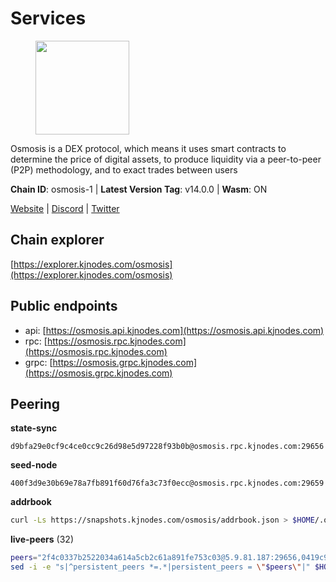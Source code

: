 # Services

<figure><img src="https://raw.githubusercontent.com/kj89/testnet_manuals/main/pingpub/logos/osmosis.png" width="150" alt=""><figcaption></figcaption></figure>

Osmosis is a DEX protocol, which means it uses smart contracts  to determine the price of digital assets, to produce liquidity  via a peer-to-peer (P2P) methodology, and to exact trades between users

**Chain ID**: osmosis-1 | **Latest Version Tag**: v14.0.0 | **Wasm**: ON

[Website](https://osmosis.zone) | [Discord](https://discord.gg/osmosis) | [Twitter](https://twitter.com/osmosiszone)




## Chain explorer
[https://explorer.kjnodes.com/osmosis](https://explorer.kjnodes.com/osmosis)

## Public endpoints

* api: [https://osmosis.api.kjnodes.com](https://osmosis.api.kjnodes.com)
* rpc: [https://osmosis.rpc.kjnodes.com](https://osmosis.rpc.kjnodes.com)
* grpc: [https://osmosis.grpc.kjnodes.com](https://osmosis.grpc.kjnodes.com)

## Peering

**state-sync**

```text
d9bfa29e0cf9c4ce0cc9c26d98e5d97228f93b0b@osmosis.rpc.kjnodes.com:29656
```

**seed-node**

```text
400f3d9e30b69e78a7fb891f60d76fa3c73f0ecc@osmosis.rpc.kjnodes.com:29659
```

**addrbook**
```bash
curl -Ls https://snapshots.kjnodes.com/osmosis/addrbook.json > $HOME/.osmosisd/config/addrbook.json
```

**live-peers** (32)
```bash
peers="2f4c0337b2522034a614a5cb2c61a891fe753c03@5.9.81.187:29656,0419c998d6aac0afdb05808ad9a935670248e209@65.108.204.56:26656,f52f76f144c93e0e8313dce465b8c00afe2fc4e6@89.149.218.123:26656,82e224c9640048a6513c589e904c0d903bb99f32@74.118.140.23:26656,b69e57cd6f796ac5d6efb1a834163365c37cbfa8@78.46.69.29:26656,fc590afe489a1b9ca8ff3f2fb396dbc20b1997a4@204.16.244.254:26656,33cf290cc0cfec8c59e6af86f1a5579303d21087@138.68.14.64:26656,d9bfa29e0cf9c4ce0cc9c26d98e5d97228f93b0b@65.109.88.38:29656,9b1bfb99d9eb04af32510ed8e3eb83c59448662f@95.214.52.220:26656,724cef11bbe866269b3d67f7dd5ea539cc4096bf@198.244.164.186:26656,ec929701754be057fb38c824fc127e26add9c900@138.201.121.185:26666,30e9432879d5b0976b88e52120dc12338e40fc33@65.108.108.176:26656,42745690b41f6a7515c4a87d88efda2e82b55b76@78.46.94.183:26656,7c28e9f02c998d84a4f617c3852b7794dc2883fd@88.99.253.55:26656,43785e5ffd8783393ea8094f77efcee5bdbcdce3@78.141.244.18:26656,74e8ba742d8312c250f3237c8c8f3f951c01f9df@95.216.4.104:26656,1876eb08c7e93c965a895177f82c8725f89c0f65@54.214.183.228:26656,797094953d830f8727f3b5175f2b205df16d5867@45.77.212.231:26656,d0d4b88110767c503baa8a618cfd7e284482f8dc@37.120.245.11:26656,a2024229e2eed1650ba3a3ea9db67fa318dc232e@142.132.199.3:26656,6b1dd134b30aeaeb2f21f33bd2cd0370a2275501@138.68.6.165:26656,42f42a4b3527b927d5002d45abd37f66ecdd4861@51.178.74.75:16656,7c5459ea4bbc41aa4d86ffe8126f0651155227c8@85.195.102.127:26656,60a2c89e7253502e93517a026f44a2431cc81230@220.85.113.39:26656,729219c108c059824ea9a17c09d11adc99226db4@66.172.36.139:36656,bfb67b2ae345955d6bc0991450120669c683386e@149.56.25.66:26656,20913e92e8b9ea2d80ad34edd9b52e97886cf616@54.37.30.181:26656,407267ac44b20a0a4258d0bbca1c9f657bf88d08@74.118.143.19:26656,f4b811759e55f665180545ad5e1b42573f660861@135.181.181.251:26656,e0fbdbdce6ec8797412751edd00fbaf114c42fad@34.220.226.204:26656,47e4075978458bfc382630b2a46aabbbbf7977b2@143.198.234.114:26656,a6283307952423c1751431c220d11ed36b61ed84@143.110.237.113:26656"
sed -i -e "s|^persistent_peers *=.*|persistent_peers = \"$peers\"|" $HOME/.osmosisd/config/config.toml
```

